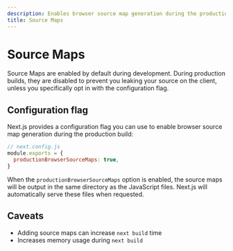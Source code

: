 ```yaml
---
description: Enables browser source map generation during the production build.
title: Source Maps
---
```


# Source Maps

Source Maps are enabled by default during development. During production builds, they are disabled to prevent you leaking your source on the client, unless you specifically opt in with the configuration flag.

## Configuration flag

Next.js provides a configuration flag you can use to enable browser source map generation during the production build:

```js
// next.config.js
module.exports = {
  productionBrowserSourceMaps: true,
}
```

When the `productionBrowserSourceMaps` option is enabled, the source maps will be output in the same directory as the JavaScript files. Next.js will automatically serve these files when requested.

## Caveats

- Adding source maps can increase `next build` time
- Increases memory usage during `next build`
